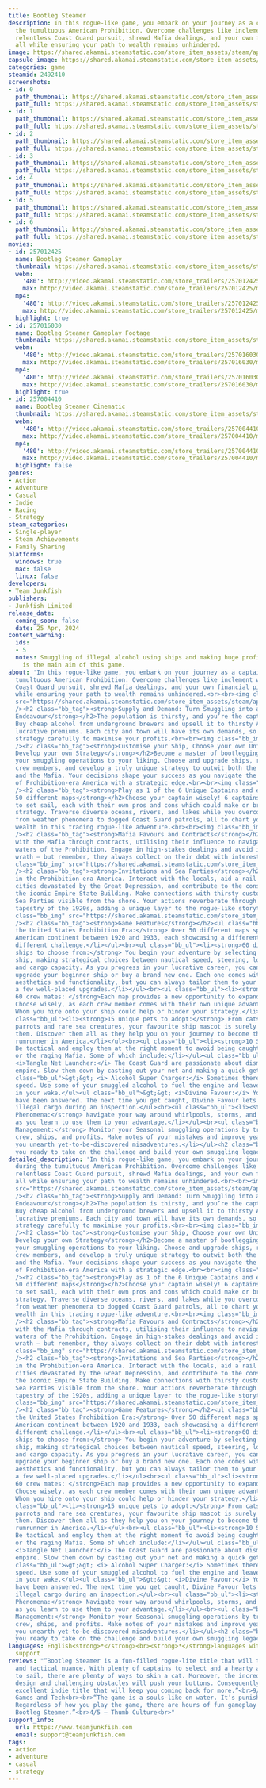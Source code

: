 ```yaml
---
title: Bootleg Steamer
description: In this rogue-like game, you embark on your journey as a captain during
  the tumultuous American Prohibition. Overcome challenges like inclement weather,
  relentless Coast Guard pursuit, shrewd Mafia dealings, and your own financial pitfalls,
  all while ensuring your path to wealth remains unhindered.
image: https://shared.akamai.steamstatic.com/store_item_assets/steam/apps/2492410/header.jpg?t=1723597837
capsule_image: https://shared.akamai.steamstatic.com/store_item_assets/steam/apps/2492410/capsule_231x87.jpg?t=1723597837
categories: game
steamid: 2492410
screenshots:
- id: 0
  path_thumbnail: https://shared.akamai.steamstatic.com/store_item_assets/steam/apps/2492410/ss_2b872ee347021c492175c35b042c25b7f42b91fe.600x338.jpg?t=1723597837
  path_full: https://shared.akamai.steamstatic.com/store_item_assets/steam/apps/2492410/ss_2b872ee347021c492175c35b042c25b7f42b91fe.1920x1080.jpg?t=1723597837
- id: 1
  path_thumbnail: https://shared.akamai.steamstatic.com/store_item_assets/steam/apps/2492410/ss_19b86e06f2201b73b67ce2a1ff84fc05914549fa.600x338.jpg?t=1723597837
  path_full: https://shared.akamai.steamstatic.com/store_item_assets/steam/apps/2492410/ss_19b86e06f2201b73b67ce2a1ff84fc05914549fa.1920x1080.jpg?t=1723597837
- id: 2
  path_thumbnail: https://shared.akamai.steamstatic.com/store_item_assets/steam/apps/2492410/ss_b60f8c6dc04d99a383ea6fd7ef199bc3c2283768.600x338.jpg?t=1723597837
  path_full: https://shared.akamai.steamstatic.com/store_item_assets/steam/apps/2492410/ss_b60f8c6dc04d99a383ea6fd7ef199bc3c2283768.1920x1080.jpg?t=1723597837
- id: 3
  path_thumbnail: https://shared.akamai.steamstatic.com/store_item_assets/steam/apps/2492410/ss_d42d68ff4f73b8b89c376d657575321ac4a8e58f.600x338.jpg?t=1723597837
  path_full: https://shared.akamai.steamstatic.com/store_item_assets/steam/apps/2492410/ss_d42d68ff4f73b8b89c376d657575321ac4a8e58f.1920x1080.jpg?t=1723597837
- id: 4
  path_thumbnail: https://shared.akamai.steamstatic.com/store_item_assets/steam/apps/2492410/ss_1c0e77cd75c0d344cc65c1cd799ff3fc34c93b13.600x338.jpg?t=1723597837
  path_full: https://shared.akamai.steamstatic.com/store_item_assets/steam/apps/2492410/ss_1c0e77cd75c0d344cc65c1cd799ff3fc34c93b13.1920x1080.jpg?t=1723597837
- id: 5
  path_thumbnail: https://shared.akamai.steamstatic.com/store_item_assets/steam/apps/2492410/ss_25831c512ce28aa07190495a8e9bb4c7d1144b73.600x338.jpg?t=1723597837
  path_full: https://shared.akamai.steamstatic.com/store_item_assets/steam/apps/2492410/ss_25831c512ce28aa07190495a8e9bb4c7d1144b73.1920x1080.jpg?t=1723597837
- id: 6
  path_thumbnail: https://shared.akamai.steamstatic.com/store_item_assets/steam/apps/2492410/ss_d4600594ef80ade3afbcd394f937c79a0d7c82dd.600x338.jpg?t=1723597837
  path_full: https://shared.akamai.steamstatic.com/store_item_assets/steam/apps/2492410/ss_d4600594ef80ade3afbcd394f937c79a0d7c82dd.1920x1080.jpg?t=1723597837
movies:
- id: 257012425
  name: Bootleg Steamer Gameplay
  thumbnail: https://shared.akamai.steamstatic.com/store_item_assets/steam/apps/257012425/movie.293x165.jpg?t=1711936137
  webm:
    '480': http://video.akamai.steamstatic.com/store_trailers/257012425/movie480_vp9.webm?t=1711936137
    max: http://video.akamai.steamstatic.com/store_trailers/257012425/movie_max_vp9.webm?t=1711936137
  mp4:
    '480': http://video.akamai.steamstatic.com/store_trailers/257012425/movie480.mp4?t=1711936137
    max: http://video.akamai.steamstatic.com/store_trailers/257012425/movie_max.mp4?t=1711936137
  highlight: true
- id: 257016030
  name: Bootleg Steamer Gameplay Footage
  thumbnail: https://shared.akamai.steamstatic.com/store_item_assets/steam/apps/257016030/movie.293x165.jpg?t=1713233055
  webm:
    '480': http://video.akamai.steamstatic.com/store_trailers/257016030/movie480_vp9.webm?t=1713233055
    max: http://video.akamai.steamstatic.com/store_trailers/257016030/movie_max_vp9.webm?t=1713233055
  mp4:
    '480': http://video.akamai.steamstatic.com/store_trailers/257016030/movie480.mp4?t=1713233055
    max: http://video.akamai.steamstatic.com/store_trailers/257016030/movie_max.mp4?t=1713233055
  highlight: true
- id: 257004410
  name: Bootleg Steamer Cinematic
  thumbnail: https://shared.akamai.steamstatic.com/store_item_assets/steam/apps/257004410/movie.293x165.jpg?t=1709256867
  webm:
    '480': http://video.akamai.steamstatic.com/store_trailers/257004410/movie480_vp9.webm?t=1709256867
    max: http://video.akamai.steamstatic.com/store_trailers/257004410/movie_max_vp9.webm?t=1709256867
  mp4:
    '480': http://video.akamai.steamstatic.com/store_trailers/257004410/movie480.mp4?t=1709256867
    max: http://video.akamai.steamstatic.com/store_trailers/257004410/movie_max.mp4?t=1709256867
  highlight: false
genres:
- Action
- Adventure
- Casual
- Indie
- Racing
- Strategy
steam_categories:
- Single-player
- Steam Achievements
- Family Sharing
platforms:
  windows: true
  mac: false
  linux: false
developers:
- Team Junkfish
publishers:
- Junkfish Limited
release_date:
  coming_soon: false
  date: 25 Apr, 2024
content_warning:
  ids:
  - 5
  notes: Smuggling of illegal alcohol using ships and making huge profit out of it
    is the main aim of this game.
about: 'In this rogue-like game, you embark on your journey as a captain during the
  tumultuous American Prohibition. Overcome challenges like inclement weather, relentless
  Coast Guard pursuit, shrewd Mafia dealings, and your own financial pitfalls, all
  while ensuring your path to wealth remains unhindered.<br><br><img class="bb_img"
  src="https://shared.akamai.steamstatic.com/store_item_assets/steam/apps/2492410/extras/1-Beingchasedbycoastguardsteeringpastawhirlpool-ezgif.com-crop.gif?t=1723597837"
  /><h2 class="bb_tag"><strong>Supply and Demand: Turn Smuggling into a Profitable
  Endeavour</strong></h2>The population is thirsty, and you’re the captain they need.
  Buy cheap alcohol from underground brewers and upsell it to thirsty Americans at
  lucrative premiums. Each city and town will have its own demands, so navigate your
  strategy carefully to maximise your profits.<br><br><img class="bb_img" src="https://shared.akamai.steamstatic.com/store_item_assets/steam/apps/2492410/extras/2-Shipapproachingacitysellingalcohol-ezgif.com-crop.gif?t=1723597837"
  /><h2 class="bb_tag"><strong>Customise your Ship, Choose your own Unique Crew, and
  Develop your own Strategy</strong></h2>Become a master of bootlegging by tailoring
  your smuggling operations to your liking. Choose and upgrade ships, recruit skilled
  crew members, and develop a truly unique strategy to outwit both the Coast Guard
  and the Mafia. Your decisions shape your success as you navigate the hazardous waters
  of Prohibition-era America with a strategic edge.<br><br><img class="bb_img" src="https://shared.akamai.steamstatic.com/store_item_assets/steam/apps/2492410/extras/3-DifferentShips-ezgif.com-crop.gif?t=1723597837"
  /><h2 class="bb_tag"><strong>Play as 1 of the 6 Unique Captains and explore over
  50 different maps</strong></h2>Choose your captain wisely! 6 captains are ready
  to set sail, each with their own pros and cons which could make or break your bootlegging
  strategy. Traverse diverse oceans, rivers, and lakes while you overcome challenges,
  from weather phenomena to dogged Coast Guard patrols, all to chart your course to
  wealth in this trading rogue-like adventure.<br><br><img class="bb_img" src="https://shared.akamai.steamstatic.com/store_item_assets/steam/apps/2492410/extras/bootlegsteamer-captains-610width-transparent.png?t=1723597837"
  /><h2 class="bb_tag"><strong>Mafia Favours and Contracts</strong></h2>Forge alliances
  with the Mafia through contracts, utilising their influence to navigate the perilous
  waters of the Prohibition. Engage in high-stakes dealings and avoid invoking their
  wrath – but remember, they always collect on their debt with interest! <br><br><img
  class="bb_img" src="https://shared.akamai.steamstatic.com/store_item_assets/steam/apps/2492410/extras/5-Mafia-ezgif.com-crop.gif?t=1723597837"
  /><h2 class="bb_tag"><strong>Invitations and Sea Parties</strong></h2>Immerse yourself
  in the Prohibition-era America. Interact with the locals, aid a rail baron, support
  cities devastated by the Great Depression, and contribute to the construction of
  the iconic Empire State Building. Make connections with thirsty customers and throw
  Sea Parties visible from the shore. Your actions reverberate through the historical
  tapestry of the 1920s, adding a unique layer to the rogue-like storytelling experience.<br><br><img
  class="bb_img" src="https://shared.akamai.steamstatic.com/store_item_assets/steam/apps/2492410/extras/6-SeaPartyhappening-ezgif.com-crop.gif?t=1723597837"
  /><h2 class="bb_tag"><strong>Game Features</strong></h2><ul class="bb_ul"><li><strong>Explore
  the United States Prohibition Era:</strong> Over 50 different maps spanning the
  American continent between 1920 and 1933, each showcasing a different look and a
  different challenge.</li></ul><br><ul class="bb_ul"><li><strong>60 different playable
  ships to choose from:</strong> You begin your adventure by selecting a humble starter
  ship, making strategical choices between nautical speed, steering, loading times,
  and cargo capacity. As you progress in your lucrative career, you can choose to
  upgrade your beginner ship or buy a brand new one. Each one comes with distinct
  aesthetics and functionality, but you can always tailor them to your playstyle with
  a few well-placed upgrades.</li></ul><br><ul class="bb_ul"><li><strong>Choose from
  60 crew mates: </strong>Each map provides a new opportunity to expand your crew.
  Choose wisely, as each crew member comes with their own unique advantage and disadvantage!
  Whom you hire onto your ship could help or hinder your strategy.</li></ul><br><ul
  class="bb_ul"><li><strong>15 unique pets to adopt:</strong> From cats and dogs to
  parrots and rare sea creatures, your favourite ship mascot is surely hiding among
  them. Discover them all as they help you on your journey to become the most successful
  rumrunner in America.</li></ul><br><ul class="bb_ul"><li><strong>10 Special Abilities:</strong>
  Be tactical and employ them at the right moment to avoid being caught by Coast Guard
  or the raging Mafia. Some of which include:</li></ul><ul class="bb_ul">&gt;&gt;
  <i>Tangle Net Launcher:</i> The Coast Guard are passionate about dismantling your
  empire. Slow them down by casting out your net and making a quick get away.</ul><ul
  class="bb_ul">&gt;&gt; <i> Alcohol Super Charger:</i> Sometimes there’s a need for
  speed. Use some of your smuggled alcohol to fuel the engine and leave your pursuers
  in your wake.</ul><ul class="bb_ul">&gt;&gt; <i>Divine Favour:</i> Your prayers
  have been answered. The next time you get caught, Divine Favour lets you hide all
  illegal cargo during an inspection.</ul><br><ul class="bb_ul"><li><strong>Weather
  Phenomena:</strong> Navigate your way around whirlpools, storms, and water currents
  as you learn to use them to your advantage.</li></ul><br><ul class="bb_ul"><li><strong>Logbook
  Management:</strong> Monitor your Seasonal smuggling operations by tracking your
  crew, ships, and profits. Make notes of your mistakes and improve year-on-year as
  you unearth yet-to-be-discovered misadventures.</li></ul><h2 class="bb_tag"><strong>Are
  you ready to take on the challenge and build your own smuggling legacy today?</strong></h2>'
detailed_description: 'In this rogue-like game, you embark on your journey as a captain
  during the tumultuous American Prohibition. Overcome challenges like inclement weather,
  relentless Coast Guard pursuit, shrewd Mafia dealings, and your own financial pitfalls,
  all while ensuring your path to wealth remains unhindered.<br><br><img class="bb_img"
  src="https://shared.akamai.steamstatic.com/store_item_assets/steam/apps/2492410/extras/1-Beingchasedbycoastguardsteeringpastawhirlpool-ezgif.com-crop.gif?t=1723597837"
  /><h2 class="bb_tag"><strong>Supply and Demand: Turn Smuggling into a Profitable
  Endeavour</strong></h2>The population is thirsty, and you’re the captain they need.
  Buy cheap alcohol from underground brewers and upsell it to thirsty Americans at
  lucrative premiums. Each city and town will have its own demands, so navigate your
  strategy carefully to maximise your profits.<br><br><img class="bb_img" src="https://shared.akamai.steamstatic.com/store_item_assets/steam/apps/2492410/extras/2-Shipapproachingacitysellingalcohol-ezgif.com-crop.gif?t=1723597837"
  /><h2 class="bb_tag"><strong>Customise your Ship, Choose your own Unique Crew, and
  Develop your own Strategy</strong></h2>Become a master of bootlegging by tailoring
  your smuggling operations to your liking. Choose and upgrade ships, recruit skilled
  crew members, and develop a truly unique strategy to outwit both the Coast Guard
  and the Mafia. Your decisions shape your success as you navigate the hazardous waters
  of Prohibition-era America with a strategic edge.<br><br><img class="bb_img" src="https://shared.akamai.steamstatic.com/store_item_assets/steam/apps/2492410/extras/3-DifferentShips-ezgif.com-crop.gif?t=1723597837"
  /><h2 class="bb_tag"><strong>Play as 1 of the 6 Unique Captains and explore over
  50 different maps</strong></h2>Choose your captain wisely! 6 captains are ready
  to set sail, each with their own pros and cons which could make or break your bootlegging
  strategy. Traverse diverse oceans, rivers, and lakes while you overcome challenges,
  from weather phenomena to dogged Coast Guard patrols, all to chart your course to
  wealth in this trading rogue-like adventure.<br><br><img class="bb_img" src="https://shared.akamai.steamstatic.com/store_item_assets/steam/apps/2492410/extras/bootlegsteamer-captains-610width-transparent.png?t=1723597837"
  /><h2 class="bb_tag"><strong>Mafia Favours and Contracts</strong></h2>Forge alliances
  with the Mafia through contracts, utilising their influence to navigate the perilous
  waters of the Prohibition. Engage in high-stakes dealings and avoid invoking their
  wrath – but remember, they always collect on their debt with interest! <br><br><img
  class="bb_img" src="https://shared.akamai.steamstatic.com/store_item_assets/steam/apps/2492410/extras/5-Mafia-ezgif.com-crop.gif?t=1723597837"
  /><h2 class="bb_tag"><strong>Invitations and Sea Parties</strong></h2>Immerse yourself
  in the Prohibition-era America. Interact with the locals, aid a rail baron, support
  cities devastated by the Great Depression, and contribute to the construction of
  the iconic Empire State Building. Make connections with thirsty customers and throw
  Sea Parties visible from the shore. Your actions reverberate through the historical
  tapestry of the 1920s, adding a unique layer to the rogue-like storytelling experience.<br><br><img
  class="bb_img" src="https://shared.akamai.steamstatic.com/store_item_assets/steam/apps/2492410/extras/6-SeaPartyhappening-ezgif.com-crop.gif?t=1723597837"
  /><h2 class="bb_tag"><strong>Game Features</strong></h2><ul class="bb_ul"><li><strong>Explore
  the United States Prohibition Era:</strong> Over 50 different maps spanning the
  American continent between 1920 and 1933, each showcasing a different look and a
  different challenge.</li></ul><br><ul class="bb_ul"><li><strong>60 different playable
  ships to choose from:</strong> You begin your adventure by selecting a humble starter
  ship, making strategical choices between nautical speed, steering, loading times,
  and cargo capacity. As you progress in your lucrative career, you can choose to
  upgrade your beginner ship or buy a brand new one. Each one comes with distinct
  aesthetics and functionality, but you can always tailor them to your playstyle with
  a few well-placed upgrades.</li></ul><br><ul class="bb_ul"><li><strong>Choose from
  60 crew mates: </strong>Each map provides a new opportunity to expand your crew.
  Choose wisely, as each crew member comes with their own unique advantage and disadvantage!
  Whom you hire onto your ship could help or hinder your strategy.</li></ul><br><ul
  class="bb_ul"><li><strong>15 unique pets to adopt:</strong> From cats and dogs to
  parrots and rare sea creatures, your favourite ship mascot is surely hiding among
  them. Discover them all as they help you on your journey to become the most successful
  rumrunner in America.</li></ul><br><ul class="bb_ul"><li><strong>10 Special Abilities:</strong>
  Be tactical and employ them at the right moment to avoid being caught by Coast Guard
  or the raging Mafia. Some of which include:</li></ul><ul class="bb_ul">&gt;&gt;
  <i>Tangle Net Launcher:</i> The Coast Guard are passionate about dismantling your
  empire. Slow them down by casting out your net and making a quick get away.</ul><ul
  class="bb_ul">&gt;&gt; <i> Alcohol Super Charger:</i> Sometimes there’s a need for
  speed. Use some of your smuggled alcohol to fuel the engine and leave your pursuers
  in your wake.</ul><ul class="bb_ul">&gt;&gt; <i>Divine Favour:</i> Your prayers
  have been answered. The next time you get caught, Divine Favour lets you hide all
  illegal cargo during an inspection.</ul><br><ul class="bb_ul"><li><strong>Weather
  Phenomena:</strong> Navigate your way around whirlpools, storms, and water currents
  as you learn to use them to your advantage.</li></ul><br><ul class="bb_ul"><li><strong>Logbook
  Management:</strong> Monitor your Seasonal smuggling operations by tracking your
  crew, ships, and profits. Make notes of your mistakes and improve year-on-year as
  you unearth yet-to-be-discovered misadventures.</li></ul><h2 class="bb_tag"><strong>Are
  you ready to take on the challenge and build your own smuggling legacy today?</strong></h2>'
languages: English<strong>*</strong><br><strong>*</strong>languages with full audio
  support
reviews: "“Bootleg Steamer is a fun-filled rogue-lite title that will test your skills
  and tactical nuance. With plenty of captains to select and a hearty array of vessels
  to sail, there are plenty of ways to skin a cat. Moreover, the incredible stage
  design and challenging obstacles will push your buttons. Consequently, it is an
  excellent indie title that will keep you coming back for more.”<br>9/10 – Movies
  Games and Tech<br><br>“The game is a souls-like on water. It’s punishing but rewarding.
  Regardless of how you play the game, there are hours of fun gameplay to be had with
  Bootleg Steamer.”<br>4/5 – Thumb Culture<br>"
support_info:
  url: https://www.teamjunkfish.com
  email: support@teamjunkfish.com
tags:
- action
- adventure
- casual
- strategy
---
```


